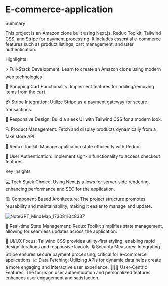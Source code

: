 # E-commerce-application
Summary

This project is an Amazon clone built using Next.js, Redux Toolkit, Tailwind CSS, and Stripe for payment processing. It includes essential e-commerce features such as product listings, cart management, and user authentication.


Highlights

⚡ Full-Stack Development: Learn to create an Amazon clone using modern web technologies.

🛒 Shopping Cart Functionality: Implement features for adding/removing items from the cart.

💳 Stripe Integration: Utilize Stripe as a payment gateway for secure transactions.

🌈 Responsive Design: Build a sleek UI with Tailwind CSS for a modern look.

🔍 Product Management: Fetch and display products dynamically from a fake store API.

🚀 Redux Toolkit: Manage application state efficiently with Redux.

🔐 User Authentication: Implement sign-in functionality to access checkout features.

Key Insights

💻 Tech Stack Choice: Using Next.js allows for server-side rendering, enhancing performance and SEO for the application.

🏗️ Component-Based Architecture: The project structure promotes reusability and maintainability, making it easier to manage and update.

![NoteGPT_MindMap_1730811048337](https://github.com/user-attachments/assets/6e8e806e-d360-4b52-8ee8-29a40cbcf5a3)


🔄 Real-time State Management: Redux Toolkit simplifies state management, allowing for seamless updates across the application.

📱 UI/UX Focus: Tailwind CSS provides utility-first styling, enabling rapid design iterations and responsive layouts.
🔒 Security Measures: Integrating Stripe ensures secure payment processing, critical for e-commerce applications.
📈 Data Fetching: Utilizing APIs for dynamic data helps create a more engaging and interactive user experience.
🧑‍🤝‍🧑 User-Centric Features: The focus on user authentication and personalized features enhances user engagement and satisfaction.

